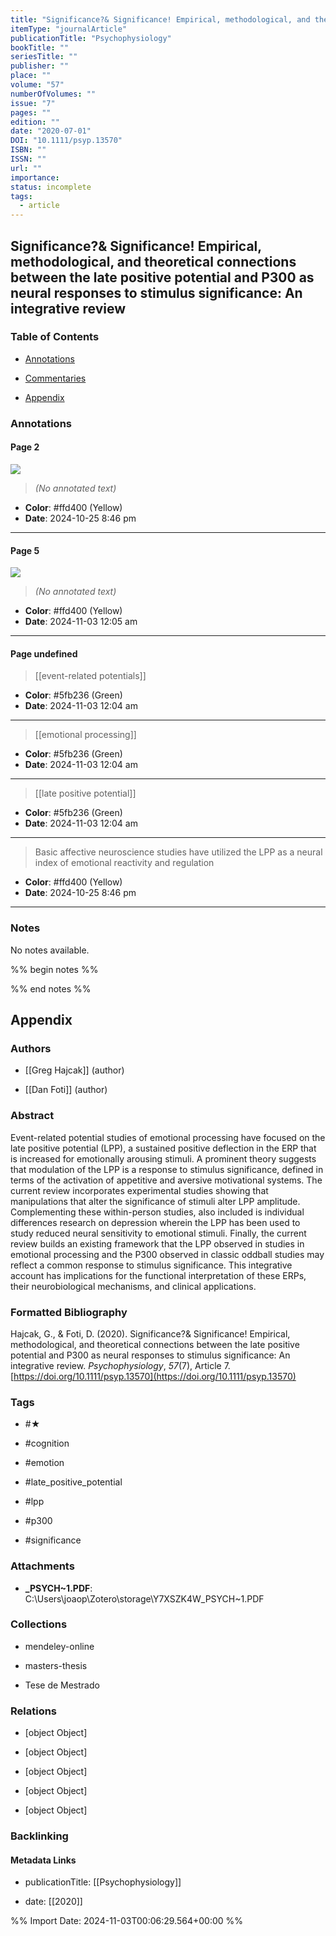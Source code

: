 ```yaml
---
title: "Significance?& Significance! Empirical, methodological, and theoretical connections between the late positive potential and P300 as neural responses to stimulus significance: An integrative review"
itemType: "journalArticle"
publicationTitle: "Psychophysiology"
bookTitle: ""
seriesTitle: ""
publisher: ""
place: ""
volume: "57"
numberOfVolumes: ""
issue: "7"
pages: ""
edition: ""
date: "2020-07-01"
DOI: "10.1111/psyp.13570"
ISBN: ""
ISSN: ""
url: ""
importance: 
status: incomplete
tags:
  - article
---
```


## Significance?& Significance! Empirical, methodological, and theoretical connections between the late positive potential and P300 as neural responses to stimulus significance: An integrative review

### Table of Contents

- [Annotations](#annotations)

+ [Commentaries](#commentaries)

- [Appendix](#appendix)

### Annotations




#### Page 2




![](<0 - Supplementary/images/hajcakSignificanceSignificanceEmpirical2020.md/image-2-x25-y499.png>)



> *(No annotated text)*




- **Color**: #ffd400 (Yellow)
- **Date**: 2024-10-25 8:46 pm

---



#### Page 5




![](<0 - Supplementary/images/hajcakSignificanceSignificanceEmpirical2020.md/image-5-x25-y41.png>)



> *(No annotated text)*




- **Color**: #ffd400 (Yellow)
- **Date**: 2024-11-03 12:05 am

---



#### Page undefined








> [[event-related potentials]]





- **Color**: #5fb236 (Green)
- **Date**: 2024-11-03 12:04 am

---








> [[emotional processing]]





- **Color**: #5fb236 (Green)
- **Date**: 2024-11-03 12:04 am

---








> [[late positive potential]]





- **Color**: #5fb236 (Green)
- **Date**: 2024-11-03 12:04 am

---







> Basic affective neuroscience studies have utilized the LPP as a neural index of emotional reactivity and regulation





- **Color**: #ffd400 (Yellow)
- **Date**: 2024-10-25 8:46 pm

---





### Notes


No notes available.


%% begin notes %%

<!-- Write your personal notes here -->

%% end notes %%

## Appendix

### Authors


- [[Greg Hajcak]] (author)

- [[Dan Foti]] (author)



### Abstract

Event-related potential studies of emotional processing have focused on the late positive potential (LPP), a sustained positive deflection in the ERP that is increased for emotionally arousing stimuli. A prominent theory suggests that modulation of the LPP is a response to stimulus significance, defined in terms of the activation of appetitive and aversive motivational systems. The current review incorporates experimental studies showing that manipulations that alter the significance of stimuli alter LPP amplitude. Complementing these within-person studies, also included is individual differences research on depression wherein the LPP has been used to study reduced neural sensitivity to emotional stimuli. Finally, the current review builds an existing framework that the LPP observed in studies in emotional processing and the P300 observed in classic oddball studies may reflect a common response to stimulus significance. This integrative account has implications for the functional interpretation of these ERPs, their neurobiological mechanisms, and clinical applications.


### Formatted Bibliography

Hajcak, G., & Foti, D. (2020). Significance?& Significance! Empirical, methodological, and theoretical connections between the late positive potential and P300 as neural responses to stimulus significance: An integrative review. _Psychophysiology_, _57_(7), Article 7. [https://doi.org/10.1111/psyp.13570](https://doi.org/10.1111/psyp.13570)


### Tags


- #★

- #cognition

- #emotion

- #late_positive_potential

- #lpp

- #p300

- #significance




### Attachments


- **_PSYCH~1.PDF**: C:\Users\joaop\Zotero\storage\Y7XSZK4W\_PSYCH~1.PDF




### Collections


- mendeley-online

- masters-thesis

- Tese de Mestrado




### Relations


- [object Object]

- [object Object]

- [object Object]

- [object Object]

- [object Object]



### Backlinking


#### Metadata Links


- publicationTitle: [[Psychophysiology]]




- date: [[2020]]





<!-- Any additional notes or comments -->


%% Import Date: 2024-11-03T00:06:29.564+00:00 %%
